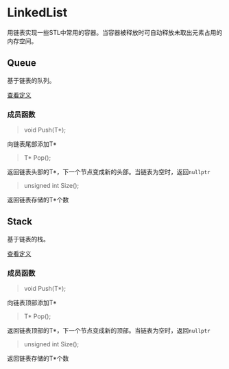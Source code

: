 # LinkedList
用链表实现一些STL中常用的容器。当容器被释放时可自动释放未取出元素占用的内存空间。

## Queue

基于链表的队列。

[查看定义](https://github.com/zou-z/LinkedList/blob/main/LinkedList/Queue.h)

### 成员函数

> void Push(T*);

向链表尾部添加T*

> T* Pop();

返回链表头部的T*，下一个节点变成新的头部。当链表为空时，返回`nullptr`

>  unsigned int Size();

返回链表存储的T*个数

## Stack

基于链表的栈。

[查看定义](https://github.com/zou-z/LinkedList/blob/main/LinkedList/Stack.h)

### 成员函数

> void Push(T*);

向链表顶部添加T*

> T* Pop();

返回链表顶部的T*，下一个节点变成新的顶部。当链表为空时，返回`nullptr`

>  unsigned int Size();

返回链表存储的T*个数

